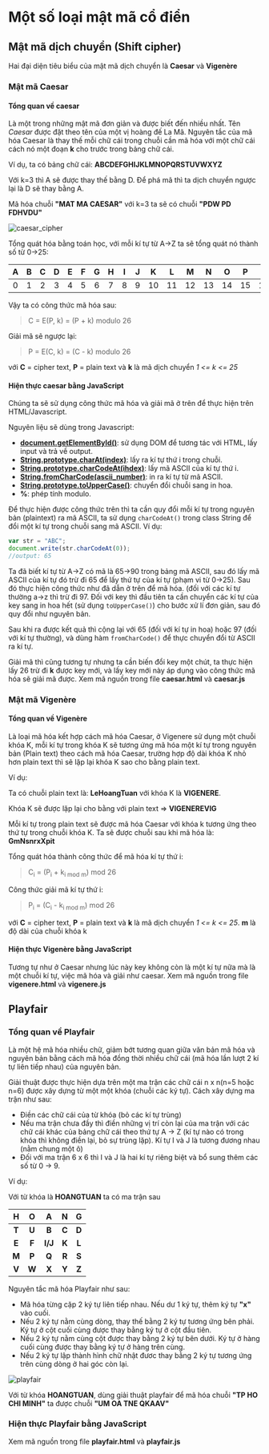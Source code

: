 # Một số loại mật mã cổ điển
## Mật mã dịch chuyển (Shift cipher)
Hai đại diện tiêu biểu của mật mã dịch chuyển là **Caesar** và **Vigenère**
### Mật mã Caesar
#### Tổng quan về caesar
Là một trong những mật mã đơn giản và được biết đến nhiều nhất. Tên *Caesar* được đặt theo tên của một vị hoàng đế La Mã. Nguyên tắc của mã hóa Caesar là thay thế mỗi chữ cái trong chuỗi cần mã hóa với một chữ cái cách nó một đoạn **k** cho trước trong bảng chữ cái.

Ví dụ, ta có bảng chữ cái: **ABCDEFGHIJKLMNOPQRSTUVWXYZ**

Với k=3 thì A sẽ được thay thế bằng D. Để phá mã thì ta dịch chuyển ngược lại là D sẽ thay bằng A.

Mã hóa chuỗi **"MAT MA CAESAR"** với k=3 ta sẽ có chuỗi **"PDW PD FDHVDU"**

![caesar_cipher](https://github.com/arituan/classical-cipher/raw/master/caesar_circle.gif)

Tổng quát hóa bằng toán học, với mỗi kí tự từ A->Z ta sẽ tổng quát nó thành số từ 0->25:

| A  | B  | C  | D  | E  | F  | G  | H  | I  | J  | K  | L  | M  | N  | O  | P  | Q  | R  | S  | T  | U  | V  | W  | X  | Y  | Z  |
|:--:|:--:|:--:|:--:|:--:|:--:|:--:|:--:|:--:|:--:|:--:|:--:|:--:|:--:|:--:|:--:|:--:|:--:|:--:|:--:|:--:|:--:|:--:|:--:|:--:|:--:|
| 0  | 1  | 2  | 3  | 4  | 5  | 6  | 7  | 8  | 9  | 10 | 11 | 12 | 13 | 14 | 15 | 16 | 17 | 18 | 19 | 20 | 21 | 22 | 23 | 24 | 25 |


Vậy ta có công thức mã hóa sau:

> C = E(P, k) = (P + k) modulo 26

Giải mã sẽ ngược lại:

> P = E(C, k) = (C - k) modulo 26

với **C** = cipher text, **P** = plain text và **k** là mã dịch chuyển *1 <= k <= 25*
#### Hiện thực caesar bằng JavaScript
Chúng ta sẽ sử dụng công thức mã hóa và giải mã ở trên để thực hiện trên HTML/Javascript.

Nguyên liệu sẽ dùng trong Javascript:
- **[document.getElementById()](https://www.w3schools.com/jsref/met_document_getelementbyid.asp)**: sử dụng DOM để tương tác với HTML, lấy input và trả về output.
- **[String.prototype.charAt(index)](https://www.w3schools.com/jsref/jsref_charat.asp)**: lấy ra kí tự thứ i trong chuỗi.
- **[String.prototype.charCodeAt(ihdex)](https://www.w3schools.com/jsref/jsref_charCodeAt.asp)**: lấy mã ASCII của kí tự thứ i.
- **[String.fromCharCode(ascii_number)](https://www.w3schools.com/jsref/jsref_fromCharCode.asp)**: in ra kí tự từ mã ASCII.
- **[String.prototype.toUpperCase()](https://www.w3schools.com/jsref/jsref_touppercase.asp)**: chuyển đổi chuỗi sang in hoa.
- **%**: phép tính modulo.

Để thực hiện được công thức trên thì ta cần quy đổi mỗi kí tự trong nguyên bản (plaintext) ra mã ASCII, ta sử dụng    ``charCodeAt()`` trong class String để đổi một kí tự trong chuỗi sang mã ASCII. Ví dụ:

````Javascript
var str = "ABC";
document.write(str.charCodeAt(0));
//output: 65
````

Ta đã biết kí tự từ A->Z có mã là 65->90 trong bảng mã ASCII, sau đó lấy mã ASCII của kí tự đó trừ đi 65 để lấy thứ tự của kí tự (phạm vi từ 0->25). Sau đó thực hiện công thức như đã dẫn ở trên để mã hóa. (đối với các kí tự thường a->z thì trừ đi 97. Đối với key thì đầu tiên ta cần chuyển các kí tự của key sang in hoa hết (sử dụng ``toUpperCase()``) cho bước xử lí đơn giản, sau đó quy đổi như nguyên bản.

Sau khi ra được kết quả thì cộng lại với 65 (đối với kí tự in hoa) hoặc 97 (đối với kí tự thường), và dùng hàm ``fromCharCode()`` để thực chuyển đổi từ ASCII ra kí tự.

Giải mã thì cũng tương tự nhưng ta cần biến đổi key một chút, ta thực hiện lấy 26 trừ đi **k** được key mới, và lấy key mới này áp dụng vào công thức mã hóa sẽ giải mã được.
Xem mã nguồn trong file **caesar.html** và **caesar.js**

### Mật mã Vigenère
#### Tổng quan về Vigenère
Là loại mã hóa kết hợp cách mã hóa Caesar, ở Vigenere sử dụng một chuỗi khóa K, mỗi kí tự trong khóa K sẽ tương ứng mã hóa một kí tự trong nguyên bản (Plain text) theo cách mã hóa Caesar, trường hợp độ dài khóa K nhỏ hơn plain text thì sẽ lặp lại khóa K sao cho bằng plain text.

Ví dụ:

Ta có chuỗi plain text là: **LeHoangTuan** với khóa K là **VIGENERE**.

Khóa K sẽ được lặp lại cho bằng với plain text => **VIGENEREVIG**

Mỗi kí tự trong plain text sẽ được mã hóa Caesar với khóa k tương ứng theo thứ tự trong chuỗi khóa K. Ta sẽ được chuỗi sau khi mã hóa là: **GmNsnrxXpit**

Tổng quát hóa thành công thức để mã hóa kí tự thứ i:

> C<sub>i</sub> = (P<sub>i</sub> + k<sub>i mod m</sub>) mod 26

Công thức giải mã kí tự thứ i:

> P<sub>i</sub> = (C<sub>i</sub> - k<sub>i mod m</sub>) mod 26

với **C** = cipher text, **P** = plain text và **k** là mã dịch chuyển *1 <= k <= 25*. **m** là độ dài của chuỗi khóa k
#### Hiện thực Vigenère bằng JavaScript
Tương tự như ở Caesar nhưng lúc này key không còn là một kí tự nữa mà là một chuỗi kí tự, việc mã hóa và giải như caesar.
Xem mã nguồn trong file **vigenere.html** và **vigenere.js**
## Playfair
### Tổng quan về Playfair
Là một hệ mã hóa nhiều chữ, giảm bớt tương quan giữa văn bản mã hóa và nguyên bản bằng cách mã hóa đồng thời nhiều chữ cái (mã hóa lần lượt 2 kí tự liên tiếp nhau) của nguyên bản.

Giải thuật được thực hiện dựa trên một ma trận các chữ cái n x n(n=5 hoặc n=6) được xây dựng từ một một khóa (chuỗi các ký tự). Cách xây dựng ma trận như sau:
- Điền các chữ cái của từ khóa (bỏ các kí tự trùng)
- Nếu ma trận chưa đầy thì điền những vị trí còn lại của ma trận với các chữ cái khác của bảng chữ cái theo thứ tự A -> Z (kí tự nào có trong khóa thì không điền lại, bỏ sự trùng lặp). Kí tự I và J là tương đương nhau (nằm chung một ô)
- Đối với ma trận 6 x 6 thì I và J là hai kí tự riêng biệt và bổ sung thêm các số từ 0 -> 9.

Ví dụ: 

Với từ khóa là **HOANGTUAN** ta có ma trận sau

|   H   |	  O   |	  A   |	  N   |	  G   |
|:-----:|:-----:|:-----:|:-----:|:-----:|
| **T** |	**U** |	**B** |	**C** |	**D** |
| **E** |	**F** |	**I/J** |	**K** |	**L** |
| **M** |	**P** |	**Q** |	**R** |	**S** |
| **V** |	**W** |	**X** |	**Y** |	**Z** |

Nguyên tắc mã hóa Playfair như sau:
- Mã hóa từng cặp 2 ký tự liên tiếp nhau. Nếu dư 1 ký tự, thêm ký tự **"x"** vào cuối.
- Nếu 2 ký tự nằm cùng dòng, thay thế bằng 2 ký tự tương ứng bên phải. Ký tự ở cột cuối
cùng được thay bằng ký tự ở cột đầu tiên.
- Nếu 2 ký tự nằm cùng cột được thay bằng 2 ký tự bên dưới. Ký tự ở hàng cuối cùng
được thay bằng ký tự ở hàng trên cùng.
- Nếu 2 ký tự lập thành hình chữ nhật đươc thay bằng 2 ký tự tương ứng trên cùng dòng
ở hai góc còn lại.

![playfair](https://github.com/arituan/classical-cipher/raw/master/playfair.PNG)

Với từ khóa **HOANGTUAN**, dùng giải thuật playfair để mã hóa chuỗi **"TP HO CHI MINH"** ta được chuỗi **"UM OA TNE QKAAV"**
### Hiện thực Playfair bằng JavaScript
Xem mã nguồn trong file **playfair.html** và **playfair.js**
